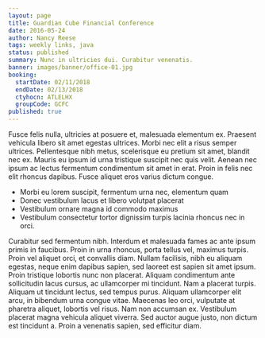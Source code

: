 ```yaml
---
layout: page
title: Guardian Cube Financial Conference
date: 2016-05-24
author: Nancy Reese
tags: weekly links, java
status: published
summary: Nunc in ultricies dui. Curabitur venenatis.
banner: images/banner/office-01.jpg
booking:
  startDate: 02/11/2018
  endDate: 02/13/2018
  ctyhocn: ATLELHX
  groupCode: GCFC
published: true
---
```

Fusce felis nulla, ultricies at posuere et, malesuada elementum ex. Praesent vehicula libero sit amet egestas ultrices. Morbi nec elit a risus semper ultrices. Pellentesque nibh metus, scelerisque eu pretium sit amet, blandit nec ex. Mauris eu ipsum id urna tristique suscipit nec quis velit. Aenean nec ipsum ac lectus fermentum condimentum sit amet in erat. Proin in felis nec elit rhoncus dapibus. Fusce aliquet eros varius dictum congue.

* Morbi eu lorem suscipit, fermentum urna nec, elementum quam
* Donec vestibulum lacus et libero volutpat placerat
* Vestibulum ornare magna id commodo maximus
* Vestibulum consectetur tortor dignissim turpis lacinia rhoncus nec in orci.

Curabitur sed fermentum nibh. Interdum et malesuada fames ac ante ipsum primis in faucibus. Proin in urna rhoncus, porta tellus vel, maximus turpis. Proin vel aliquet orci, et convallis diam. Nullam facilisis, nibh eu aliquam egestas, neque enim dapibus sapien, sed laoreet est sapien sit amet ipsum. Proin tristique lobortis nunc non placerat. Aliquam condimentum ante sollicitudin lacus cursus, ac ullamcorper mi tincidunt. Nam a placerat turpis. Aliquam ut tincidunt lectus, sed tempus purus. Aliquam ullamcorper elit arcu, in bibendum urna congue vitae. Maecenas leo orci, vulputate at pharetra aliquet, lobortis vel risus. Nam non accumsan ex. Vestibulum placerat magna vehicula aliquet viverra. Sed auctor augue justo, non dictum est tincidunt a. Proin a venenatis sapien, sed efficitur diam.
